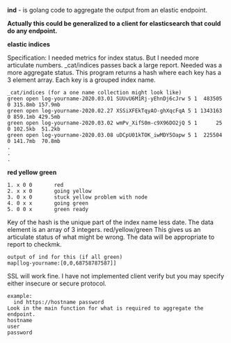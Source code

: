 **ind** - is golang code to aggregate the output from an elastic endpoint. 

  **Actually this could be generalized to a client for elasticsearch that could do any endpoint.**

**elastic indices**

Specification: I needed metrics for index status. But I needed more articulate numbers.
_cat/indices passes back a large report. Needed was a more aggregate status. This program returns
a hash where each key has a 3 element array. Each key is a grouped index name.
```
_cat/indices (for a one name collection might look like)
green open log-yourname-2020.03.01 SUUvU6M1Rj-yEhnDj6cJrw 5 1  483505 0 315.8mb 157.9mb
green open log-yourname-2020.02.27 XSSiXFEkTqyAO-ghXqcFqA 5 1 1343163 0 859.1mb 429.5mb
green open log-yourname-2020.03.02 wmPv_XifS0m-c9X96DO2jQ 5 1      25 0 102.5kb  51.2kb
green open log-yourname-2020.03.08 uDCpU01kTOK_iwMDY5Oapw 5 1  225504 0 141.7mb  70.8mb
.
.
.
```

**red yellow green**
```
1. x 0 0       red                    
2. x x 0       going yellow
3. 0 x 0       stuck yellow problem with node
4. 0 x x       going green
5. 0 0 x       green ready
```

Key of the hash is the unique part of the index name less date.
The data element is an array of 3 integers. red/yellow/green
This gives us an articulate status of what might be wrong. The data will be appropriate to report to checkmk.

```
output of ind for this (if all green)
map[log-yourname:[0,0,68758787587]]
```

SSL will work fine. I have not implemented client verify but you may specify either insecure or secure protocol.

```
example:
  ind https://hostname password
Look in the main function for what is required to aggregate the endpoint.
hostname
user
password
```
